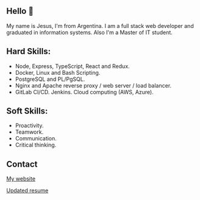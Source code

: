 ## Hello 👋

My name is Jesus, I'm from Argentina. I am a full stack web developer and graduated in information systems. Also I'm a Master of IT student.


## Hard Skills:
- Node, Express, TypeScript, React and Redux.
- Docker, Linux and Bash Scripting.
- PostgreSQL and PL/PgSQL.
- Nginx and Apache reverse proxy / web server / load balancer.
- GitLab CI/CD. Jenkins. Cloud computing (AWS, Azure).

## Soft Skills:
- Proactivity.
- Teamwork.
- Communication.
- Critical thinking.

## Contact

[My website](https://jesusandres.tech/)

[Updated resume](https://bit.ly/jesusandreszini-resume) 
